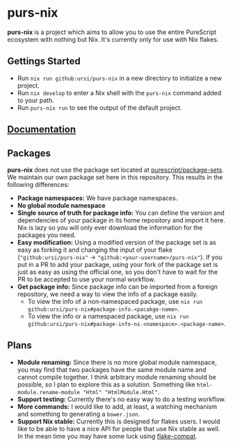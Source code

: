 # purs-nix

**purs-nix** is a project which aims to allow you to use the entire PureScript ecosystem with nothing but Nix. It's currently only for use with Nix flakes.

## Gettings Started

- Run `nix run github:ursi/purs-nix` in a new directory to initialize a new project.
- Run `nix develop` to enter a Nix shell with the `purs-nix` command added to your path.
- Run `purs-nix run` to see the output of the default project.

## [Documentation](docs/main.md)

## Packages

**purs-nix** does not use the package set located at [purescript/package-sets](https://github.com/purescript/package-sets). We maintain our own package set here in this repository. This results in the following differences:
- **Package namespaces:** We have package namespaces.
- **No global module namespace**
- **Single source of truth for package info:** You can define the version and dependencies of your package in its home repository and import it here. Nix is lazy so you will only ever download the information for the packages you need.
- **Easy modification:** Using a modified version of the package set is as easy as forking it and changing the input of your flake (`"github:ursi/purs-nix"` -> `"github:<your-username>/purs-nix"`). If you put in a PR to add your package, using your fork of the package set is just as easy as using the official one, so you don't have to wait for the PR to be accepted to use your normal workflow.
- **Get package info:** Since package info can be imported from a foreign repository, we need a way to view the info of a package easily.
  - To view the info of a non-namespaced package, use `nix run github:ursi/purs-nix#package-info.<pacakge-name>`.
  - To view the info or a namespaced package, use `nix run github:ursi/purs-nix#package-info-ns.<namespace>.<package-name>`.

## Plans

- **Module renaming:** Since there is no more global module namespace, you may find that two packages have the same module name and cannot compile together. I think arbitrary module renaming should be possible, so I plan to explore this as a solution. Something like `html-module.rename-module "Html" "HtmlModule.Html"`.
- **Support testing:** Currently there's no easy way to do a testing workflow.
- **More commands:** I would like to add, at least, a watching mechanism and something to generating a `bower.json`.
- **Support Nix stable:** Currently this is designed for flakes users. I would like to be able to have a nice API for people that use Nix stable as well. In the mean time you may have some luck using [flake-compat](https://github.com/edolstra/flake-compat).
